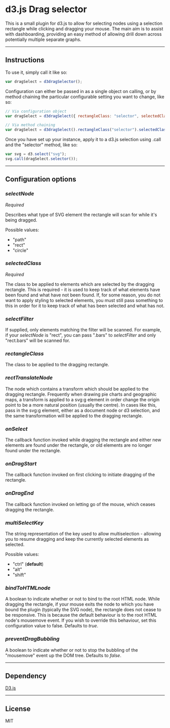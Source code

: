 # d3.js Drag selector

This is a small plugin for d3.js to allow for selecting nodes using a selection rectangle while clicking and dragging your mouse. The main aim is to assist with dashboarding, providing an easy method of allowing drill down across potentially multiple separate graphs.

---

## Instructions
To use it, simply call it like so:

```js
var dragSelect = d3dragSelector();
```

Configuration can either be passed in as a single object on calling, or by method chaining the particular configurable setting you want to change, like so:

```js
// Via configuration object
var dragSelect = d3dragSelect({ rectangleClass: "selector", selectedClass: "selected" });

// Via method chaining
var dragSelect = d3dragSelect().rectangleClass("selector").selectedClass("selected");
```

Once you have set up your instance, apply it to a d3.js selection using .call and the "selector" method, like so:

```js
var svg = d3.select("svg");
svg.call(dragSelect.selector());
```

---
## Configuration options
### **_selectNode_** 
*Required* 

Describes what type of SVG element the rectangle will scan for while it's being dragged.

Possible values:

- "path"
- "rect"
- "circle"

### **_selectedClass_**
*Required*

The class to be applied to elements which are selected by the dragging rectangle. This is required - it is used to keep track of what elements have been found and what have not been found. If, for some reason, you do not want to apply styling to selected elements, you must still pass something to this in order for it to keep track of what has been selected and what has not.

### **_selectFilter_** 
If supplied, only elements matching the filter will be scanned. For example, if your *selectNode* is "rect", you can pass ".bars" to *selectFilter* and only "rect.bars" will be scanned for.

### **_rectangleClass_**
The class to be applied to the dragging rectangle.

### **_rectTranslateNode_**
The node which contains a transform which should be applied to the dragging rectangle. Frequently when drawing pie charts and geographic maps, a transform is applied to a svg:g element in order change the origin point to be a more natural position (usually the centre). In cases like this, pass in the svg:g element, either as a document node or d3 selection, and the same transformation will be applied to the dragging rectangle.

### **_onSelect_**
The callback function invoked while dragging the rectangle and either new elements are found under the rectangle, or old elements are no longer found under the rectangle.

### **_onDragStart_**
The callback function invoked on first clicking to initiate dragging of the rectangle.

### **_onDragEnd_**
The callback function invoked on letting go of the mouse, which ceases dragging the rectangle.

### **_multiSelectKey_**
The string representation of the key used to allow multiselection - allowing you to resume dragging and keep the currently selected elements as selected.

Possible values:

- "ctrl" (**default**)
- "alt"
- "shift"

### **_bindToHTMLnode_**
A boolean to indicate whether or not to bind to the root HTML node. While dragging the rectangle, if your mouse exits the node to which you have bound the plugin (typically the SVG node), the rectangle does not cease to be responsive. This is because the default behaviour is to the root HTML node's mousemove event. If you wish to override this behaviour, set this configuration value to false. Defaults to *true*.

### **_preventDragBubbling_**
A boolean to indicate whether or not to stop the bubbling of the "mousemove" event up the DOM tree. Defaults to *false*.

---

## Dependency
[D3.js](https://github.com/mbostock/d3)

---
## License
MIT